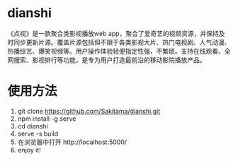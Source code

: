 # dianshi

《点视》是一款聚合类影视播放web app，聚合了爱奇艺的视频资源，并保持及时同步更新片源。覆盖片源包括但不限于各类影视大片、热门电视剧、人气动漫、热播综艺、爆笑视频等。用户操作体验轻便指定性强，不繁琐。支持在线观看、全网搜索、影视排行等功能，是专为用户打造最前沿的移动影院播放产品。

# 使用方法

1. git clone https://github.com/Sakitama/dianshi.git
1. npm install -g serve
1. cd dianshi
1. serve -s build
1. 在浏览器中打开 http://localhost:5000/
1. enjoy it!